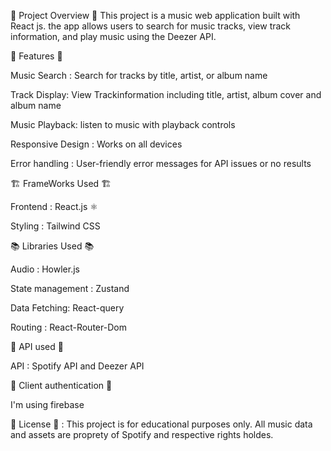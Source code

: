 🚀 Project Overview 🚀
This project is a music web application built with React js. the app allows users to search for music tracks, view track information, and play music using the Deezer API.

📝 Features 📝 

Music Search : Search for tracks by title, artist, or album name

Track Display: View Trackinformation including title, artist, album cover and album name

Music Playback: listen to music with playback controls

Responsive Design : Works on all devices

Error handling : User-friendly error messages for API issues or no results

🏗️ FrameWorks Used 🏗️

Frontend : React.js ⚛️

Styling : Tailwind CSS

📚 Libraries Used 📚

Audio : Howler.js

State management : Zustand

Data Fetching: React-query

Routing : React-Router-Dom

📨 API used 📨

API : Spotify API and Deezer API

🪪 Client authentication 🪪  

I'm using firebase 

📜 License 📜 :
This project is for educational purposes only. All music data and assets are proprety of Spotify and respective rights holdes.


